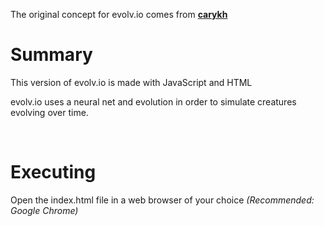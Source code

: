 The original concept for evolv\.io comes from **[carykh](https://www.youtube.com/watch?v=OLnv8QaEDL0)**

# Summary
This version of evolv\.io is made with JavaScript and HTML

evolv\.io uses a neural net and evolution in order to simulate creatures evolving over time.

&nbsp;

# Executing
Open the index.html file in a web browser of your choice *(Recommended: Google Chrome)*
